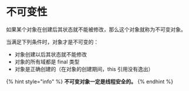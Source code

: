 # 不可变性

如果某个对象在创建后其状态就不能被修改，那么这个对象就称为不可变对象。

当满足下列条件时，对象才是不可变的：

* 对象创建以后其状态就不能修改
* 对象的所有域都是 final 类型
* 对象是正确创建的（在对象的创建期间，this 引用没有逸出）

{% hint style="info" %}
**不可变对象一定是线程安全的。**
{% endhint %}
